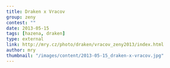 ```yaml
---
title: Draken x Vracov
group: zeny
contest: ""
date: 2013-05-15
tags: [hazena, draken]
type: external
link: http://mry.cz/photo/draken/vracov_zeny2013/index.html
author: mry
thumbnail: "/images/content/2013-05-15_draken-x-vracov.jpg"
---
```

